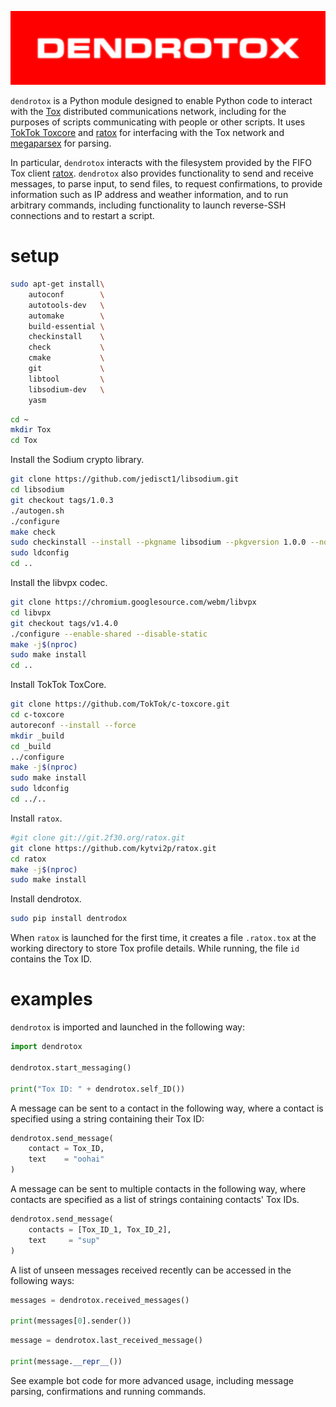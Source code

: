 ![](https://raw.githubusercontent.com/wdbm/dendrotox/master/media/dendrotox.png)

`dendrotox` is a Python module designed to enable Python code to interact with the [Tox](https://tox.chat/) distributed communications network, including for the purposes of scripts communicating with people or other scripts. It uses [TokTok Toxcore](https://github.com/TokTok/c-toxcore) and [ratox](https://github.com/kytvi2p/ratox) for interfacing with the Tox network and [megaparsex](https://github.com/wdbm/megaparsex) for parsing.

In particular, `dendrotox` interacts with the filesystem provided by the FIFO Tox client [ratox](https://github.com/kytvi2p/ratox). `dendrotox` also provides functionality to send and receive messages, to parse input, to send files, to request confirmations, to provide information such as IP address and weather information, and to run arbitrary commands, including functionality to launch reverse-SSH connections and to restart a script.

# setup

```Bash
sudo apt-get install\
    autoconf        \
    autotools-dev   \
    automake        \
    build-essential \
    checkinstall    \
    check           \
    cmake           \
    git             \
    libtool         \
    libsodium-dev   \
    yasm
```

```Bash
cd ~
mkdir Tox
cd Tox
```

Install the Sodium crypto library.

```Bash
git clone https://github.com/jedisct1/libsodium.git
cd libsodium
git checkout tags/1.0.3
./autogen.sh
./configure
make check
sudo checkinstall --install --pkgname libsodium --pkgversion 1.0.0 --nodoc
sudo ldconfig
cd ..
```

Install the libvpx codec.

```Bash
git clone https://chromium.googlesource.com/webm/libvpx
cd libvpx
git checkout tags/v1.4.0
./configure --enable-shared --disable-static
make -j$(nproc)
sudo make install
cd ..
```

Install TokTok ToxCore.

```Bash
git clone https://github.com/TokTok/c-toxcore.git
cd c-toxcore
autoreconf --install --force
mkdir _build
cd _build
../configure
make -j$(nproc)
sudo make install
sudo ldconfig
cd ../..
```

Install `ratox`.

```Bash
#git clone git://git.2f30.org/ratox.git
git clone https://github.com/kytvi2p/ratox.git
cd ratox
make -j$(nproc)
sudo make install
```

Install dendrotox.

```Bash
sudo pip install dentrodox
```

When `ratox` is launched for the first time, it creates a file `.ratox.tox` at the working directory to store Tox profile details. While running, the file `id` contains the Tox ID.

# examples

`dendrotox` is imported and launched in the following way:

```Python
import dendrotox

dendrotox.start_messaging()

print("Tox ID: " + dendrotox.self_ID())
```

A message can be sent to a contact in the following way, where a contact is specified using a string containing their Tox ID:

```Python
dendrotox.send_message(
    contact = Tox_ID,
    text    = "oohai"
)
```

A message can be sent to multiple contacts in the following way, where contacts are specified as a list of strings containing contacts' Tox IDs.

```Python
dendrotox.send_message(
    contacts = [Tox_ID_1, Tox_ID_2],
    text     = "sup"
)
```

A list of unseen messages received recently can be accessed in the following ways:

```Python
messages = dendrotox.received_messages()

print(messages[0].sender())
```

```Python
message = dendrotox.last_received_message()

print(message.__repr__())
```

See example bot code for more advanced usage, including message parsing, confirmations and running commands.
